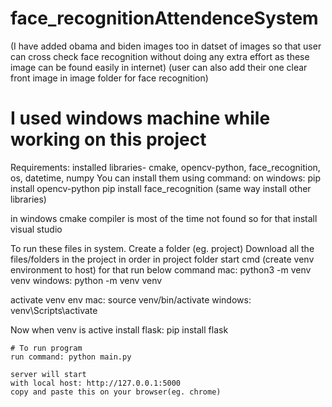 # face_recognitionAttendenceSystem

(I have added obama and biden images too in datset of images so that user can cross check face recognition without doing any extra effort as these image can be found easily in internet)
(user can also add their one clear front image in image folder for face recognition) 

# I used windows machine while working on this project

Requirements:
  installed libraries- cmake, opencv-python, face_recognition, os, datetime, numpy
  You can install them using command:
    on windows: pip install opencv-python
                pip install face_recognition
             (same way install other libraries)
             
  in windows cmake compiler is most of the time not found so for that install visual studio           
     
To run these files in system.
Create a folder (eg. project)
Download all the files/folders in the project in order
in project folder start cmd 
(create venv environment to host)
for that run below command
  mac: python3 -m venv venv
  windows: python -m venv venv
  
activate venv env
  mac: source venv/bin/activate
  windows: venv\Scripts\activate
   
   
Now when venv is active 
install flask:
    pip install flask
    
    
    # To run program 
    run command: python main.py
    
    server will start
    with local host: http://127.0.0.1:5000
    copy and paste this on your browser(eg. chrome)
    
    
    
